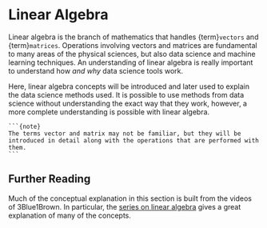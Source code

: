 # Linear Algebra

Linear algebra is the branch of mathematics that handles {term}`vectors` and {term}`matrices`. 
Operations involving vectors and matrices are fundamental to many areas of the physical sciences, but also data science and machine learning techniques. 
An understanding of linear algebra is really important to understand how *and why* data science tools work. 

Here, linear algebra concepts will be introduced and later used to explain the data science methods used. 
It is possible to use methods from data science without understanding the exact way that they work, however, a more complete understanding is possible with linear algebra. 
````{margin}
```{note}
The terms vector and matrix may not be familiar, but they will be introduced in detail along with the operations that are performed with them. 
```
````

## Further Reading

Much of the conceptual explanation in this section is built from the videos of 3Blue1Brown. 
In particular, the [series on linear algebra](https://www.youtube.com/playlist?list=PLZHQObOWTQDPD3MizzM2xVFitgF8hE_ab) gives a great explanation of many of the concepts. 